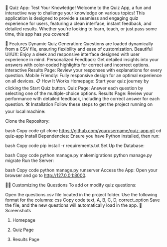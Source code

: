 🧠 Quiz App: Test Your Knowledge!
Welcome to the Quiz App, a fun and interactive way to challenge your knowledge on various topics! This application is designed to provide a seamless and engaging quiz experience for users, featuring a clean interface, instant feedback, and detailed results. Whether you're looking to learn, teach, or just pass some time, this app has you covered!

🚀 Features
Dynamic Quiz Generation: Questions are loaded dynamically from a CSV file, ensuring flexibility and ease of customization.
Beautiful UI/UX: Enjoy a sleek and responsive interface designed with user experience in mind.
Personalized Feedback: Get detailed insights into your answers with color-coded highlights for correct and incorrect options.
Interactive Results Page: Review your responses with explanations for every question.
Mobile Friendly: Fully responsive design for an optimal experience on all devices.
📋 How It Works
Homepage: Start your quiz journey by clicking the Start Quiz button.
Quiz Page: Answer each question by selecting one of the multiple-choice options.
Results Page: Review your performance with detailed feedback, including the correct answer for each question.
🛠️ Installation
Follow these steps to get the project running on your local machine:

Clone the Repository:

bash
Copy code
git clone https://github.com/yourusername/quiz-app.git
cd quiz-app
Install Dependencies: Ensure you have Python installed, then run:

bash
Copy code
pip install -r requirements.txt
Set Up the Database:

bash
Copy code
python manage.py makemigrations
python manage.py migrate
Run the Server:

bash
Copy code
python manage.py runserver
Access the App: Open your browser and go to http://127.0.0.1:8000.

🧑‍💻 Customizing the Questions
To add or modify quiz questions:

Open the questions.csv file located in the project folder.
Use the following format for the columns:
css
Copy code
text, A, B, C, D, correct_option
Save the file, and the new questions will automatically load in the app.
🎨 Screenshots
1. Homepage

2. Quiz Page

3. Results Page
